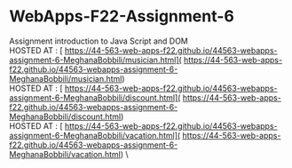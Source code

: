 # WebApps-F22-Assignment-6
Assignment introduction to Java Script and DOM\
HOSTED AT  :  [ https://44-563-web-apps-f22.github.io/44563-webapps-assignment-6-MeghanaBobbili/musician.html]( https://44-563-web-apps-f22.github.io/44563-webapps-assignment-6-MeghanaBobbili/musician.html) \
HOSTED AT  :  [ https://44-563-web-apps-f22.github.io/44563-webapps-assignment-6-MeghanaBobbili/discount.html]( https://44-563-web-apps-f22.github.io/44563-webapps-assignment-6-MeghanaBobbili/discount.html) \
HOSTED AT  :  [ https://44-563-web-apps-f22.github.io/44563-webapps-assignment-6-MeghanaBobbili/vacation.html]( https://44-563-web-apps-f22.github.io/44563-webapps-assignment-6-MeghanaBobbili/vacation.html) \